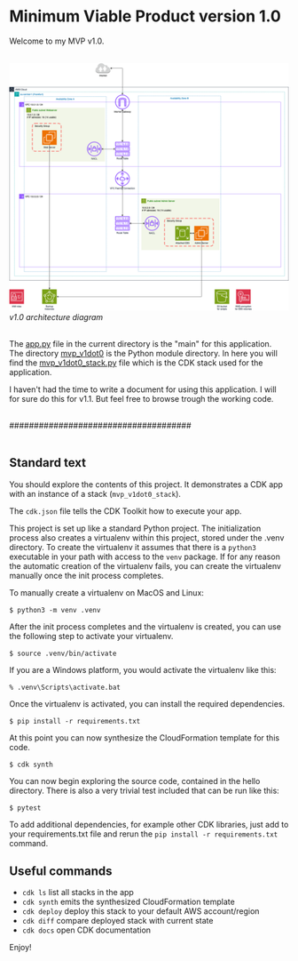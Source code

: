 
# Minimum Viable Product version 1.0
Welcome to my MVP v1.0.  
<br>

![Architecture Diagram v1.0](/10_Final-Project/MVP_v1dot0/includes/diagram_v1dot0.drawio.png)
*v1.0 architecture diagram*  
<br>

The [app.py](/10_Final-Project/MVP_v1dot0/app.py) file in the current directory is the "main" for this application.  
The directory [mvp_v1dot0](/10_Final-Project/MVP_v1dot0/mvp_v1dot0/) is the Python module directory. In here you will find the [mvp_v1dot0_stack.py](/10_Final-Project/MVP_v1dot0/mvp_v1dot0/mvp_v1dot0_stack.py) file which is the CDK stack used for the application.

I haven't had the time to write a document for using this application. I will for sure do this for v1.1. But feel free to browse trough the working code.  
<br>

#####################################  
<br>

## Standard text

You should explore the contents of this project. It demonstrates a CDK app with an instance of a stack (`mvp_v1dot0_stack`).

The `cdk.json` file tells the CDK Toolkit how to execute your app.

This project is set up like a standard Python project.  The initialization process also creates
a virtualenv within this project, stored under the .venv directory.  To create the virtualenv
it assumes that there is a `python3` executable in your path with access to the `venv` package.
If for any reason the automatic creation of the virtualenv fails, you can create the virtualenv
manually once the init process completes.

To manually create a virtualenv on MacOS and Linux:

```
$ python3 -m venv .venv
```

After the init process completes and the virtualenv is created, you can use the following
step to activate your virtualenv.

```
$ source .venv/bin/activate
```

If you are a Windows platform, you would activate the virtualenv like this:

```
% .venv\Scripts\activate.bat
```

Once the virtualenv is activated, you can install the required dependencies.

```
$ pip install -r requirements.txt
```

At this point you can now synthesize the CloudFormation template for this code.

```
$ cdk synth
```

You can now begin exploring the source code, contained in the hello directory.
There is also a very trivial test included that can be run like this:

```
$ pytest
```

To add additional dependencies, for example other CDK libraries, just add to
your requirements.txt file and rerun the `pip install -r requirements.txt`
command.

## Useful commands

 * `cdk ls`          list all stacks in the app
 * `cdk synth`       emits the synthesized CloudFormation template
 * `cdk deploy`      deploy this stack to your default AWS account/region
 * `cdk diff`        compare deployed stack with current state
 * `cdk docs`        open CDK documentation

Enjoy!
